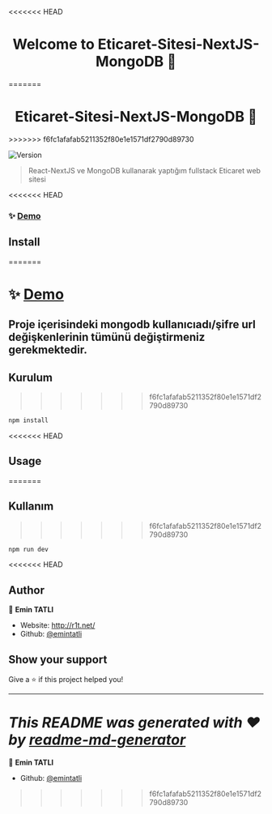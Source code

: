<<<<<<< HEAD
<h1 align="center">Welcome to Eticaret-Sitesi-NextJS-MongoDB 👋</h1>
=======
<h1 align="center">Eticaret-Sitesi-NextJS-MongoDB 👋</h1>
>>>>>>> f6fc1afafab5211352f80e1e1571df2790d89730
<p>
  <img alt="Version" src="https://img.shields.io/badge/version-0.1.0-blue.svg?cacheSeconds=2592000" />
</p>

> React-NextJS ve MongoDB kullanarak yaptığım fullstack Eticaret web sitesi

<<<<<<< HEAD
### ✨ [Demo](https://eticaret-emin.vercel.app/)

## Install
=======
# ✨ [Demo](https://eticaret-emin.vercel.app/)

## Proje içerisindeki mongodb kullanıcıadı/şifre url değişkenlerinin tümünü değiştirmeniz gerekmektedir.

## Kurulum
>>>>>>> f6fc1afafab5211352f80e1e1571df2790d89730

```sh
npm install
```

<<<<<<< HEAD
## Usage
=======
## Kullanım
>>>>>>> f6fc1afafab5211352f80e1e1571df2790d89730

```sh
npm run dev
```

<<<<<<< HEAD
## Author

👤 **Emin TATLI**

* Website: http://r1t.net/
* Github: [@emintatli](https://github.com/emintatli)

## Show your support

Give a ⭐️ if this project helped you!

***
_This README was generated with ❤️ by [readme-md-generator](https://github.com/kefranabg/readme-md-generator)_
=======

👤 **Emin TATLI**

* Github: [@emintatli](https://github.com/emintatli)
>>>>>>> f6fc1afafab5211352f80e1e1571df2790d89730
